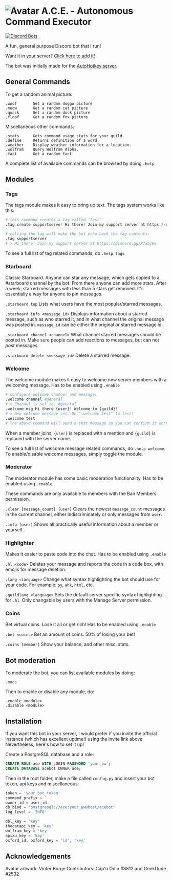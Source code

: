 # ![Avatar](https://i.imgur.com/Sv7L0a1.png) A.C.E. - Autonomous Command Executor

[![Discord Bots](https://discordbots.org/api/widget/status/367977994486022146.svg)](https://discordbots.org/bot/367977994486022146)

A fun, general purpose Discord bot that I run!

Want it in your server? [Click here to add it!](https://discordapp.com/oauth2/authorize?&client_id=367977994486022146&scope=bot&permissions=67497025)

The bot was initially made for the [AutoHotkey server](https://discord.gg/tPGdSr2).

## General Commands

To get a random animal picture:
```
.woof		Get a random doggo picture
.meow		Get a random cat picture
.quack		Get a random duck picture
.floof		Get a random fox picture
```

Miscellaneous other commands:
```
.stats		Gets command usage stats for your guild.
.define		Returns definition of a word.
.weather	Display weather information for a location.
.wolfram	Query Wolfram Alpha.
.fact		Get a random fact.
```

A complete list of available commands can be browsed by doing `.help`

## Modules

### Tags

The tags module makes it easy to bring up text. The tags system works like this:

```py
# this command creates a tag called 'test'
.tag create supportserver Hi there! Join my support server at https://discord.gg/X7abzRe

# calling the tag will make the bot echo back the tag contents:
.tag supportserver
# > Hi there! Join my support server at https://discord.gg/X7abzRe
```

To see a full list of tag related commands, do `.help tags`

### Starboard

Classic Starboard. Anyone can star any message, which gets copied to a #starboard channel by the bot. From there anyone
can add more stars. After a week, starred messages with less than 5 stars get removed. It's essentially a way for anyone to pin messages.

`.starboard top`
Lists what users have the most popular/starred messages.

`.starboard info <message_id>`
Displays information about a starred message, such as who starred it, and in what channel the original message was posted in.
`message_id` can be either the original or starred message id.

`.starboard channel <channel>`
What channel starred messages should be posted in. Make sure people can add reactions to messages, but can not *post* messages.

`.starboard delete <message_id>`
Delete a starred message.

### Welcome

The welcome module makes it easy to welcome new server members with a welcoming message. Has to be enabled using `.enable`

```py
# configure welcome channel and message:
.welcome channel #general
# > Channel is set to: #general
.welcome msg Hi there {user}! Welcome to {guild}!
# > New welcome message set. Do ".welcome test" to test!
.welcome test
# The above command will send a test message so you can confirm it works and looks like you want it to.
```

When a member joins, `{user}` is replaced with a mention and `{guild}` is replaced with the server name.

To see a full list of welcome message related commands, do `.help welcome`. To enable/disable welcome messages, simply toggle the module.

### Moderator

The moderator module has some basic moderation functionality. Has to be enabled using `.enable`

These commands are only available to members with the Ban Members permission.

`.clear [message_count] [user]`
Clears the newest `message_count` messages in the current channel, either indiscriminately or only messages from `user`.

`.info [user]`
Shows all practically useful information about a member or yourself.

### Highlighter

Makes it easier to paste code into the chat. Has to be enabled using `.enable`

`.hl <code>`
Deletes your message and reports the code in a code box, with emojis for message deletion.

`.lang <language>`
Change what syntax highlighting the bot should use for your code. For example: `py`, `ahk`, `html`, etc.

`.guildlang <language>`
Sets the default server specific syntax highlighting for `.hl`. Only changable by users with the Manage Server permission.

### Coins

Bet virtual coins. Lose it all or get rich! Has to be enabled using `.enable`

`.bet <coins>`
Bet an amount of coins. 50% of losing your bet!

`.coins [member]`
Show your balance, and other misc. stats.

## Bot moderation

To moderate the bot, you can list available modules by doing:
```
.mods
```

Then to enable or disable any module, do:
```
.enable <module>
.disable <module>
```

## Installation

If you want this bot in your server, I would prefer if you invite the official instance (which has excellent uptime!) using the invite link above. Nevertheless, here's how to set it up!

Create a PostgreSQL database and a role:
```sql
CREATE ROLE ace WITH LOGIN PASSWORD 'your_pw';
CREATE DATABASE acebot OWNER ace;
```

Then in the root folder, make a file called `config.py` and insert your bot token, api keys and miscellaneous:
```py
token = 'your_bot_token'
command_prefix = '.'
owner_id = user_id
db_bind = 'postgresql://ace:your_pw@host/acebot'
log_level = 'INFO'

dbl_key = 'key'
thecatapi_key = 'key'
wolfram_key = 'key'
apixu_key = 'key'
oxford_id, oxford_key = 'id', 'key'
```
## Acknowledgements

Avatar artwork: Vinter Borge
Contributors: Cap'n Odin #8812 and GeekDude #2532